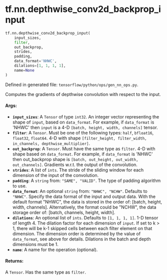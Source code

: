 <div itemscope itemtype="http://developers.google.com/ReferenceObject">
<meta itemprop="name" content="tf.nn.depthwise_conv2d_backprop_input" />
<meta itemprop="path" content="Stable" />
</div>

# tf.nn.depthwise_conv2d_backprop_input

``` python
tf.nn.depthwise_conv2d_backprop_input(
    input_sizes,
    filter,
    out_backprop,
    strides,
    padding,
    data_format='NHWC',
    dilations=[1, 1, 1, 1],
    name=None
)
```



Defined in generated file: `tensorflow/python/ops/gen_nn_ops.py`.

Computes the gradients of depthwise convolution with respect to the input.

#### Args:

* <b>`input_sizes`</b>: A `Tensor` of type `int32`.
    An integer vector representing the shape of `input`, based
    on `data_format`.  For example, if `data_format` is 'NHWC' then
     `input` is a 4-D `[batch, height, width, channels]` tensor.
* <b>`filter`</b>: A `Tensor`. Must be one of the following types: `half`, `bfloat16`, `float32`, `float64`.
    4-D with shape
    `[filter_height, filter_width, in_channels, depthwise_multiplier]`.
* <b>`out_backprop`</b>: A `Tensor`. Must have the same type as `filter`.
    4-D with shape  based on `data_format`.
    For example, if `data_format` is 'NHWC' then
    out_backprop shape is `[batch, out_height, out_width, out_channels]`.
    Gradients w.r.t. the output of the convolution.
* <b>`strides`</b>: A list of `ints`.
    The stride of the sliding window for each dimension of the input
    of the convolution.
* <b>`padding`</b>: A `string` from: `"SAME", "VALID"`.
    The type of padding algorithm to use.
* <b>`data_format`</b>: An optional `string` from: `"NHWC", "NCHW"`. Defaults to `"NHWC"`.
    Specify the data format of the input and output data. With the
    default format "NHWC", the data is stored in the order of:
        [batch, height, width, channels].
    Alternatively, the format could be "NCHW", the data storage order of:
        [batch, channels, height, width].
* <b>`dilations`</b>: An optional list of `ints`. Defaults to `[1, 1, 1, 1]`.
    1-D tensor of length 4.  The dilation factor for each dimension of
    `input`. If set to k > 1, there will be k-1 skipped cells between each filter
    element on that dimension. The dimension order is determined by the value of
    `data_format`, see above for details. Dilations in the batch and depth
    dimensions must be 1.
* <b>`name`</b>: A name for the operation (optional).


#### Returns:

A `Tensor`. Has the same type as `filter`.